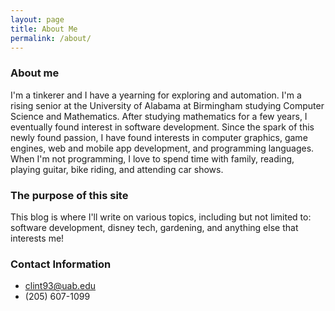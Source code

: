 ```yaml
---
layout: page
title: About Me
permalink: /about/
---
```


### About me
I'm a tinkerer and I have a yearning for exploring and automation. I'm a rising senior at the University of Alabama at Birmingham studying Computer Science and Mathematics. After studying mathematics for a few years, I eventually found interest in software development. Since the spark of this newly found passion, I have found interests in computer graphics, game engines, web and mobile app development, and programming languages. When I'm not programming, I love to spend time with family, reading, playing guitar, bike riding, and attending car shows.

### The purpose of this site
This blog is where I'll write on various topics, including but not limited to: software development, disney tech, gardening, and anything else that interests me! 

### Contact Information

- clint93@uab.edu
- (205) 607-1099